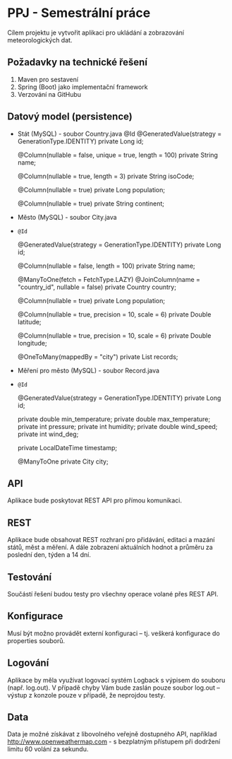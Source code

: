 # PPJ - Semestrální práce 

Cílem projektu je vytvořit aplikaci pro ukládání a zobrazování meteorologických dat.

## Požadavky na technické řešení
1. Maven pro sestavení
2. Spring (Boot) jako implementační framework
3. Verzování na GitHubu

## Datový model (persistence)
- Stát (MySQL) - soubor Country.java
  @Id
  @GeneratedValue(strategy = GenerationType.IDENTITY)
  private Long id;

  @Column(nullable = false, unique = true, length = 100)
  private String name;

  @Column(nullable = true, length = 3)
  private String isoCode;

  @Column(nullable = true)
  private Long population;

  @Column(nullable = true)
  private String continent;
-  Město (MySQL) - soubor City.java
-     @Id
  @GeneratedValue(strategy = GenerationType.IDENTITY)
  private Long id;

  @Column(nullable = false, length = 100)
  private String name;

  @ManyToOne(fetch = FetchType.LAZY)
  @JoinColumn(name = "country_id", nullable = false)
  private Country country;

  @Column(nullable = true)
  private Long population;

  @Column(nullable = true, precision = 10, scale = 6)
  private Double latitude;

  @Column(nullable = true, precision = 10, scale = 6)
  private Double longitude;

  @OneToMany(mappedBy = "city")
  private List<Record> records;
-  Měření pro město (MySQL) - soubor Record.java
-     @Id
  @GeneratedValue(strategy = GenerationType.IDENTITY)
  private Long id;

  private double min_temperature;
  private double max_temperature;
  private int pressure;
  private int humidity;
  private double wind_speed;
  private int wind_deg;

  private LocalDateTime timestamp;

  @ManyToOne
  private City city;

## API
Aplikace bude poskytovat REST API pro přímou komunikaci.

## REST 
Aplikace bude obsahovat REST rozhraní pro přidávání, editaci a mazání států, měst a měření. A dále zobrazení aktuálních hodnot a průměru za poslední den, týden a 14 dní.

## Testování
Součástí řešení budou testy pro všechny operace volané přes REST API.

## Konfigurace
Musí být možno provádět externí konfiguraci – tj. veškerá konfigurace do properties souborů.

## Logování
Aplikace by měla využívat logovací systém Logback s výpisem do souboru (např. log.out). V případě chyby Vám bude zaslán pouze soubor log.out – výstup z konzole pouze v případě, že neprojdou testy.

## Data
Data je možné získávat z libovolného veřejně dostupného API, například http://www.openweathermap.com - s bezplatným přístupem při dodržení limitu 60 volání za sekundu.